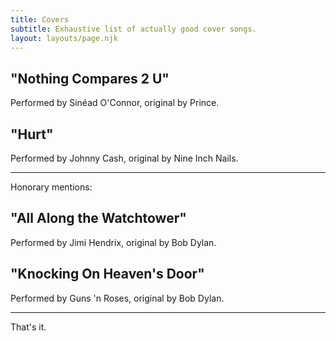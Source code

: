```yaml
---
title: Covers
subtitle: Exhaustive list of actually good cover songs.
layout: layouts/page.njk
---
```

## "Nothing Compares 2 U"

Performed by Sinéad O'Connor, original by Prince.

## "Hurt"

Performed by Johnny Cash, original by Nine Inch Nails.

***

Honorary mentions:

## "All Along the Watchtower"

Performed by Jimi Hendrix, original by Bob Dylan.

## "Knocking On Heaven's Door"

Performed by Guns 'n Roses, original by Bob Dylan.

***

That's it.
